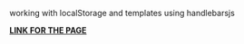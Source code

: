 working with localStorage and templates using handlebarsjs

**[ LINK FOR THE PAGE ](https://woshinivek.github.io/goit-js-hw-10-food-service/)**
